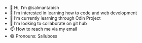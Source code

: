 - 👋 Hi, I’m @salmantabish
- 👀 I’m interested in learning how to code and web development
- 🌱 I’m currently learning through Odin Project
- 💞️ I’m looking to collaborate on git hub
- 📫 How to reach me via my email
- 😄 Pronouns: Salluboss

<!---
salmantabish/salmantabish is a ✨ special ✨ repository because its `README.md` (this file) appears on your GitHub profile.
You can click the Preview link to take a look at your changes.
--->
